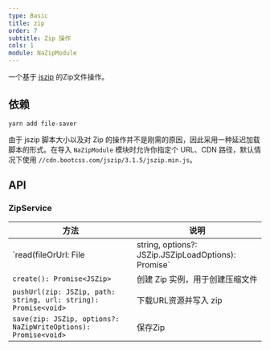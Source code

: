 ```yaml
---
type: Basic
title: zip
order: 7
subtitle: Zip 操作
cols: 1
module: NaZipModule
---
```


一个基于 [jszip](http://stuk.github.io/jszip/) 的Zip文件操作。

## 依赖

```
yarn add file-saver
```

由于 jszip 脚本大小以及对 Zip 的操作并不是刚需的原因，因此采用一种延迟加载脚本的形式。在导入 `NaZipModule` 模块时允许你指定个 URL、CDN 路径，默认情况下使用 `//cdn.bootcss.com/jszip/3.1.5/jszip.min.js`。

## API

### ZipService

方法 | 说明 |
----|------
`read(fileOrUrl: File | string, options?: JSZip.JSZipLoadOptions): Promise<JSZip>` | 解压
`create(): Promise<JSZip>` | 创建 Zip 实例，用于创建压缩文件
`pushUrl(zip: JSZip, path: string, url: string): Promise<void>` | 下载URL资源并写入 zip
`save(zip: JSZip, options?: NaZipWriteOptions): Promise<void>` | 保存Zip
